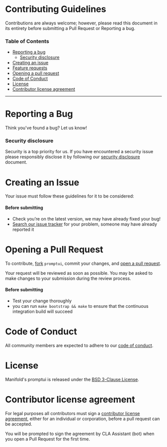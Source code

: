 # Contributing Guidelines

Contributions are always welcome; however, please read this document in its
entirety before submitting a Pull Request or Reporting a bug.

### Table of Contents

- [Reporting a bug](#reporting-a-bug)
  - [Security disclosure](#security-disclosure)
- [Creating an issue](#creating-an-issue)
- [Feature requests](#feature-requests)
- [Opening a pull request](#opening-a-pull-request)
- [Code of Conduct](#code-of-conduct)
- [License](#license)
- [Contributor license agreement](#contributor-license-agreement)

---------------

# Reporting a Bug

Think you've found a bug? Let us know!

### Security disclosure

Security is a top priority for us. If you have encountered a security issue
please responsibly disclose it by following our [security
disclosure](../docs/security.md) document.

# Creating an Issue

Your issue must follow these guidelines for it to be considered:

#### Before submitting

- Check you’re on the latest version, we may have already fixed your bug!
- [Search our issue
  tracker](https://github.com/alinz/promptui/issues/search&type=issues)
  for your problem, someone may have already reported it

# Opening a Pull Request

To contribute, [fork](https://help.github.com/articles/fork-a-repo/)
`promptui`, commit your changes, and [open a pull
request](https://help.github.com/articles/using-pull-requests/).

Your request will be reviewed as soon as possible. You may be asked to make
changes to your submission during the review process.

#### Before submitting

- Test your change thoroughly
- you can run `make bootstrap && make` to ensure that the continuous integration
  build will succeed


# Code of Conduct

All community members are expected to adhere to our [code of
conduct](../CODE_OF_CONDUCT.md).


# License

Manifold's promptui is released under the [BSD 3-Clause
License](../LICENSE.md).


# Contributor license agreement

For legal purposes all contributors must sign a [contributor license
agreement](https://cla-assistant.io/manifoldco/promptui), either for an
individual or corporation, before a pull request can be accepted.

You will be prompted to sign the agreement by CLA Assistant (bot) when you open
a Pull Request for the first time.
